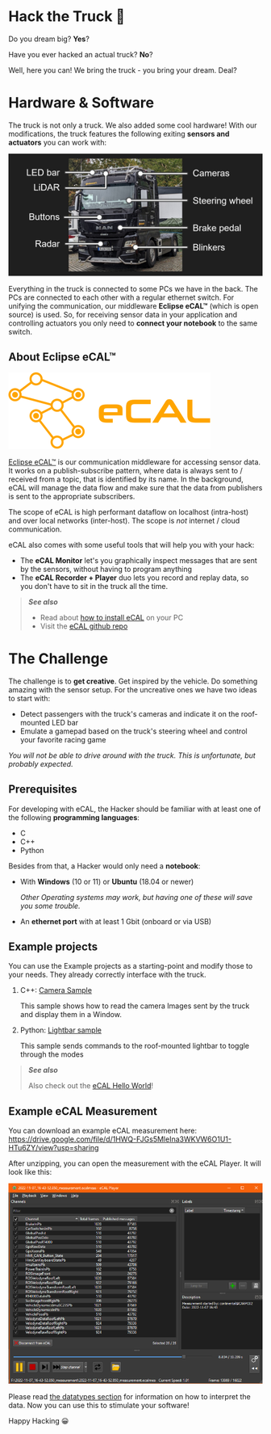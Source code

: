 ﻿# Hack the Truck 🚚

Do you dream big? **Yes**?

Have you ever hacked an actual truck? **No**?

Well, here you can! We bring the truck - you bring your dream. Deal?

# Hardware & Software

The truck is not only a truck. We also added some cool hardware! With our modifications, the truck features the following exiting **sensors and actuators** you can work with:

![Truck overview](img/truck_overview.jpg)

Everything in the truck is connected to some PCs we have in the back. The PCs are connected to each other with a regular ethernet switch. For unifying the communication, our middleware **Eclipse eCAL™** (which is open source) is used. So, for receiving sensor data in your application and controlling actuators you only need to **connect your notebook** to the same switch.


## About Eclipse eCAL™

![eCAL Logo](img/ecal_logo.svg)

[Eclipse eCAL™](https://eclipse-ecal.github.io/ecal/) is our communication middleware for accessing sensor data. It works on a publish-subscribe pattern, where data is always sent to / received from a topic, that is identified by its name. In the background, eCAL will manage the data flow and make sure that the data from publishers is sent to the appropriate subscribers.

The scope of eCAL is high performant dataflow on localhost (intra-host) and over local networks (inter-host). The scope is _not_ internet / cloud communication.

eCAL also comes with some useful tools that will help you with your hack:
- The **eCAL Monitor** let's you graphically inspect messages that are sent by the sensors, without having to program anything
- The **eCAL Recorder + Player** duo lets you record and replay data, so you don't have to sit in the truck all the time. 

> **_See also_**
> - Read about [how to install eCAL](https://eclipse-ecal.github.io/ecal/getting_started/setup.html) on your PC
> - Visit the [eCAL github repo](https://github.com/eclipse-ecal/ecal)

# The Challenge

The challenge is to **get creative**. Get inspired by the vehicle. Do something amazing with the sensor setup. For the uncreative ones we have two ideas to start with:

- Detect passengers with the truck's cameras and indicate it on the roof-mounted LED bar
- Emulate a gamepad based on the truck's steering wheel and control your favorite racing game

_You will not be able to drive around with the truck. This is unfortunate, but probably expected._

## Prerequisites

For developing with eCAL, the Hacker should be familiar with at least one of the following **programming languages**:

- C
- C++
- Python

Besides from that, a Hacker would only need a **notebook**:

- With **Windows** (10 or 11) or **Ubuntu** (18.04 or newer)

    _Other Operating systems may work, but having one of these will save you some trouble._

- An **ethernet port** with at least 1 Gbit (onboard or via USB)

## Example projects

You can use the Example projects as a starting-point and modify those to your needs. They already correctly interface with the truck.

1. C++: [Camera Sample](samples/c++/camera/)
   
   This sample shows how to read the camera Images sent by the truck and display them in a Window.

2. Python: [Lightbar sample](samples/python/lightbar)
    
    This sample sends commands to the roof-mounted lightbar to toggle through the modes

> **_See also_**
>
> Also check out the [eCAL Hello World](https://eclipse-ecal.github.io/ecal/getting_started/hello_world.html)!

## Example eCAL Measurement

You can download an example eCAL measurement here:
https://drive.google.com/file/d/1HWQ-FJGs5MleIna3WKVW6O1U1-HTu6ZY/view?usp=sharing

After unzipping, you can open the measurement with the eCAL Player. It will look like this:

![eCAL Play Example Measurement](img/ecal_play_example_measurement.png)

Please read [the datatypes section](/datatypes/Readme.md) for information on how to interpret the data.
Now you can use this to stimulate your software! 

Happy Hacking 😀
